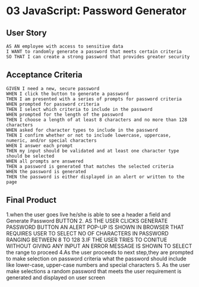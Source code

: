 # 03 JavaScript: Password Generator


## User Story

```
AS AN employee with access to sensitive data
I WANT to randomly generate a password that meets certain criteria
SO THAT I can create a strong password that provides greater security
```

## Acceptance Criteria

```
GIVEN I need a new, secure password
WHEN I click the button to generate a password
THEN I am presented with a series of prompts for password criteria
WHEN prompted for password criteria
THEN I select which criteria to include in the password
WHEN prompted for the length of the password
THEN I choose a length of at least 8 characters and no more than 128 characters
WHEN asked for character types to include in the password
THEN I confirm whether or not to include lowercase, uppercase, numeric, and/or special characters
WHEN I answer each prompt
THEN my input should be validated and at least one character type should be selected
WHEN all prompts are answered
THEN a password is generated that matches the selected criteria
WHEN the password is generated
THEN the password is either displayed in an alert or written to the page
```




## Final Product
1.when the user goes live he/she is able to see a header a field and Generate Password BUTTON 
2. AS THE USER CLICKS GENERATE PASSWORD BUTTON AN ALERT POP-UP IS SHOWN IN BROWSER THAT REQUIRES USER TO SELECT NO OF CHARACTERS IN PASSWORD RANGING BETWEEN 8 TO 128
3.IF THE USER TRIES TO CONITUE WITHOUT GIVING ANY INPUT AN ERROR MESSAGE IS SHOWN TO SELECT the range to proceed
4.As the user proceeds to next step,they are prompted to make selection on password criteria what the password should include like lower-case, upper-case numbers and special characters
5. As the user make selections a random password that meets the user requirement is generated and displayed on user screen 
